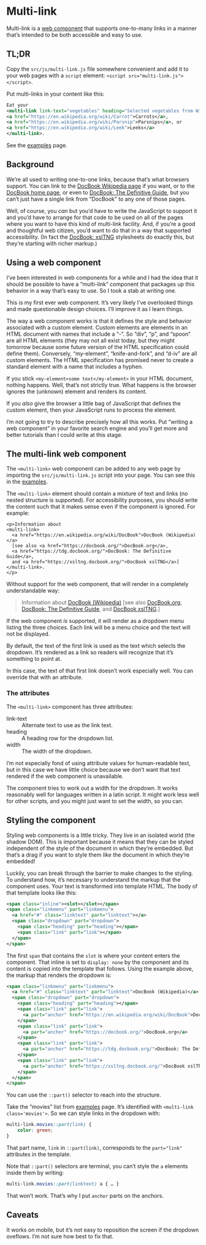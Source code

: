 # Multi-link

Multi-link is a [web component](https://developer.mozilla.org/en-US/docs/Web/Web_Components)
that supports one-to-many links in a manner that’s intended to be both
accessible and easy to use.

## TL;DR

Copy the `src/js/multi-link.js` file somewhere convenient and add it to
your web pages with a `script` element: `<script src="multi-link.js"></script>`.

Put multi-links in your content like this:

``` xml
Eat your
<multi-link link-text="vegetables" heading="Selected vegetables from Wikipedia">
<a href="https://en.wikipedia.org/wiki/Carrot">Carrots</a>,
<a href="https://en.wikipedia.org/wiki/Parsnip">Parsnips</a>, or
<a href="https://en.wikipedia.org/wiki/Leek">Leeks</a>
</multi-link>.
```

See the [examples](https://ndw.github.io/multi-link/) page.

## Background

We’re all used to writing one-to-one links, because that’s what browsers support.
You can link to the
[DocBook Wikipedia page](https://en.wikipedia.org/wiki/DocBook) if you want,
or to the [DocBook home page](https://docbook.org/), or even to
[DocBook: The Definitive Guide](https://tdg.docbook.org/), but you can’t
just have a single link from “DocBook” to any one of those pages.

Well, of course, you *can* but you’d have to write the JavaScript to
support it and you’d have to arrange for that code to be used on all
of the pages where you want to have this kind of multi-link facility.
And, if you’re a good and thoughtful web citizen, you’d want to do
that in a way that supported accessibility.
(In fact the [DocBook: xslTNG](https://xsltng.docbook.org/)
stylesheets do exactly this, but they’re starting with richer markup.)

## Using a web component

I’ve been interested in web components for a while and I had the idea
that it should be possible to have a “multi-link” component that
packages up this behavior in a way that’s easy to use. So I took a
stab at writing one.

This is my first ever web component. It’s very likely I’ve overlooked
things and made questionable design choices. I’ll improve it as I
learn things.

The way a web component works is that it defines the style and
behavior associated with a custom element. Custom elements are
elements in an HTML document with names that include a “-”. So “div”,
“p”, and “spoon” are all HTML elements (they may not all exist today,
but they might tomorrow because some future version of the HTML
specification could define them). Conversely, “my-element”,
“knife-and-fork”, and “d-iv” are all custom elements. The HTML
specification has promised never to create a standard element with a
name that includes a hyphen.

If you stick `<my-element>some text</my-element>` in your HTML
document, nothing happens. Well, that’s not strictly true. What
happens is the browser ignores the (unknown) element and renders its
content.

If you *also* give the browser a little bag of JavaScript that defines
the custom element, then your JavaScript runs to process the element.

I’m not going to try to describe precisely how all this works. Put
“writing a web component” in your favorite search engine and you’ll
get more and better tutorials than I could write at this stage.

## The multi-link web component

The `<multi-link>` web component can be added to any web page by
importing the `src/js/multi-link.js` script into your page. You can
see this in the [examples](https://ndw.github.io/multi-link/).

The `<multi-link>` element should contain a mixture of text and links
(no nested structure is supported). For accessibility purposes, you
should write the content such that it makes sense even if the
component is ignored. For example:

```
<p>Information about
<multi-link>
  <a href="https://en.wikipedia.org/wiki/DocBook">DocBook (Wikipedia)</a>
  [see also <a href="https://docbook.org/">DocBook.org</a>,
  <a href="https://tdg.docbook.org/">DocBook: The Definitive Guide</a>,
  and <a href="https://xsltng.docbook.org/">DocBook xslTNG</a>]
</multi-link>.
</p>
```

Without support for the web component, that will render in a
completely understandable way:

> Information about
> [DocBook (Wikipedia)](https://en.wikipedia.org/wiki/DocBook)
> [see also [DocBook.org](https://docbook.org/),
> [DocBook: The Definitive Guide](https://tdg.docbook.org/"),
> and [DocBook xslTNG](https://xsltng.docbook.org/).]

If the web component *is* supported, it will render as a dropdown menu
listing the three choices. Each link will be a menu choice and the
text will not be displayed.

By default, the text of the first link is used as the text which
selects the dropdown. It’s rendered as a link so readers will
recognize that it’s something to point at.

In this case, the text of that first link doesn’t work especially
well. You can override that with an attribute.

### The attributes

The `<multi-link>` component has three attributes:

<dl>
<dt>link-text</dt>
<dd>Alternate text to use as the link text.</dd>
<dt>heading</dt>
<dd>A heading row for the dropdown list.</dd>
<dt>width</dt>
<dd>The width of the dropdown.</dd>
</dl>

I’m not especially fond of using attribute values for human-readable
text, but in this case we have little choice because we don’t want
that text rendered if the web component is unavailable.

The component tries to work out a width for the dropdown. It works
reasonably well for languages written in a latin script. It might work
less well for other scripts, and you might just want to set the width,
so you can.

## Styling the component

Styling web components is a little tricky. They live in an isolated
world (the shadow DOM). This is important because it means that they
can be styled independent of the style of the document in which
they’re embedded. But that’s a drag if you want to style them *like*
the document in which they’re embedded!

Luckily, you can break through the barrier to make changes to the
styling. To understand how, it’s necessary to understand the markup
that the component uses. Your text is transformed into template HTML.
The body of that template looks like this:

``` xml
<span class="inline"><slot></slot></span>
<span class="linkmenu" part="linkmenu">
  <a href="#" class="linktext" part="linktext"></a>
  <span class="dropdown" part="dropdown">
    <span class="heading" part="heading"></span>
    <span class="link" part="link"></span>
  </span>
</span>
```

The first `span` that contains the `slot` is where your content enters
the component. That inline is set to `display: none` by the component
and its content is copied into the template that follows. Using the
example above, the markup that renders the dropdown is:

``` xml
<span class="linkmenu" part="linkmenu">
  <a href="#" class="linktext" part="linktext">DocBook (Wikipedia)</a>
  <span class="dropdown" part="dropdown">
    <span class="heading" part="heading"></span>
    <span class="link" part="link">
      <a part="anchor" href="https://en.wikipedia.org/wiki/DocBook">DocBook (Wikipedia)</a>
    </span>
    <span class="link" part="link">
      <a part="anchor" href="https://docbook.org/">DocBook.org</a>
    </span>
    <span class="link" part="link">
      <a part="anchor" href="https://tdg.docbook.org/">DocBook: The Definitive Guide</a>
    </span>
    <span class="link" part="link">
      <a part="anchor" href="https://xsltng.docbook.org/">DocBook xslTNG</a>
    </span>
  </span>
</span>
```

You can use the `::part()` selector to reach into the structure.

Take the “movies” list from
[examples](https://ndw.github.io/multi-link/#movies) page. It’s identified with
`<multi-link class='movies'>`. So we can style links in the dropdown with:

``` css
multi-link.movies::part(link) {
    color: green;
}
```

That part name, `link` in `::part(link)`, corresponds to the `part="link"` attributes in
the template.

Note that `::part()` selectors are terminal, you can’t style the `a`
elements inside them by writing:

``` css
multi-link.movies::part(linktext) a { … }
```

That won’t work. That’s why I put `anchor` parts on the anchors.

## Caveats

It works on mobile, but it’s not easy to reposition the screen if the
dropdown oveflows. I’m not sure how best to fix that.
